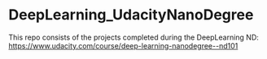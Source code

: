 # DeepLearning_UdacityNanoDegree
This repo consists of the projects completed during the DeepLearning ND: https://www.udacity.com/course/deep-learning-nanodegree--nd101

